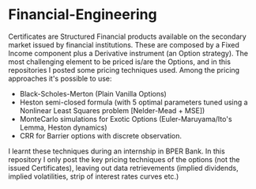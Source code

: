 # Financial-Engineering
Certificates are Structured Financial products available on the secondary market issued by financial institutions. These are composed by a Fixed Income component plus a Derivative instrument (an Option strategy). The most challenging element to be priced is/are the Options, and in this repositories I posted some pricing techniques used. Among the pricing approaches it's possible to use: 
- Black-Scholes-Merton (Plain Vanilla Options)
- Heston semi-closed formula (with 5 optimal parameters tuned using a Nonlinear Least Squares problem [Nelder-Mead + MSE])
- MonteCarlo simulations for Exotic Options (Euler-Maruyama/Ito's Lemma, Heston dynamics)
- CRR for Barrier options with discrete observation.

I learnt these techniques during an internship in BPER Bank. In this repository I only post the key pricing techniques of the options (not the issued Certificates), leaving out data retrievements (implied dividends, implied volatilities, strip of interest rates curves etc.)
